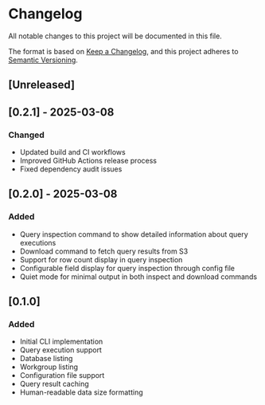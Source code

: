 # Changelog
All notable changes to this project will be documented in this file.

The format is based on [Keep a Changelog](https://keepachangelog.com/en/1.0.0/),
and this project adheres to [Semantic Versioning](https://semver.org/spec/v2.0.0.html).

## [Unreleased]

## [0.2.1] - 2025-03-08
### Changed
- Updated build and CI workflows
- Improved GitHub Actions release process
- Fixed dependency audit issues

## [0.2.0] - 2025-03-08
### Added
- Query inspection command to show detailed information about query executions
- Download command to fetch query results from S3
- Support for row count display in query inspection
- Configurable field display for query inspection through config file
- Quiet mode for minimal output in both inspect and download commands

## [0.1.0]
### Added
- Initial CLI implementation
- Query execution support
- Database listing
- Workgroup listing
- Configuration file support
- Query result caching
- Human-readable data size formatting 